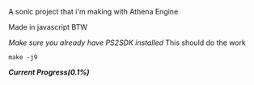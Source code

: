 A sonic project that i'm making with Athena Engine

Made in javascript BTW

*Make sure you already have PS2SDK installed*
This should do the work
``` 
make -j9
```

***Current Progress(0.1%)***


